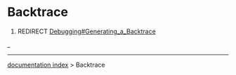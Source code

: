 # Backtrace
1.  REDIRECT [Debugging\#Generating\_a\_Backtrace](Debugging#Generating_a_Backtrace.md)



_

---
[documentation index](../README.md) > Backtrace
